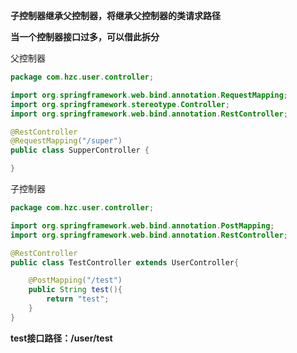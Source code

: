 **子控制器继承父控制器，将继承父控制器的类请求路径**

**当一个控制器接口过多，可以借此拆分**

父控制器

```java
package com.hzc.user.controller;

import org.springframework.web.bind.annotation.RequestMapping;
import org.springframework.stereotype.Controller;
import org.springframework.web.bind.annotation.RestController;

@RestController
@RequestMapping("/super")
public class SupperController {

}
```

子控制器

```java
package com.hzc.user.controller;

import org.springframework.web.bind.annotation.PostMapping;
import org.springframework.web.bind.annotation.RestController;

@RestController
public class TestController extends UserController{

    @PostMapping("/test")
    public String test(){
        return "test";
    }
}
```

**test接口路径：/user/test**